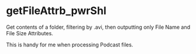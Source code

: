# getFileAttrb_pwrShl
Get contents of a folder, filtering by .avi, then outputting only File Name and File Size Attributes.

This is handy for me when processing Podcast files.
